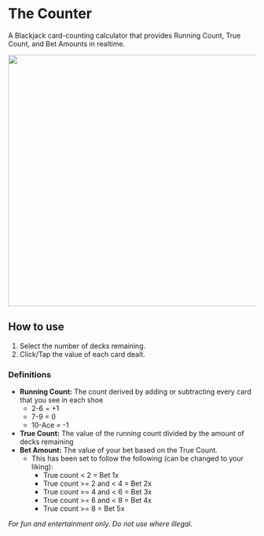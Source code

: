 # The Counter
A Blackjack card-counting calculator that provides Running Count, True Count, and Bet Amounts in realtime. 

<img src="http://i.imgur.com/FpIjtgW.png" width="512">

## How to use
1. Select the number of decks remaining.
2. Click/Tap the value of each card dealt.

### Definitions
* **Running Count:** The count derived by adding or subtracting every card that you see in each shoe
  * 2-6 = +1
  * 7-9 = 0
  * 10-Ace = -1 
* **True Count:** The value of the running count divided by the amount of decks remaining
* **Bet Amount:** The value of your bet based on the True Count.
  * This has been set to follow the following (can be changed to your liking):
    * True count < 2 = Bet 1x
    * True count >= 2 and < 4 = Bet 2x
    * True count >= 4 and < 6 = Bet 3x
    * True count >= 6 and < 8 = Bet 4x
    * True count >= 8 = Bet 5x
    
_For fun and entertainment only. Do not use where illegal._
